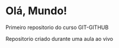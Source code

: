 # Olá, Mundo!
 Primeiro repositorio do curso GIT-GITHUB

 Repositorio criado durante uma aula ao vivo
